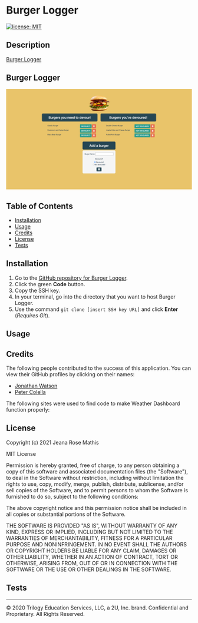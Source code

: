 # Burger Logger
[![license: MIT](https://img.shields.io/badge/License-MIT-yellow.svg)](https://opensource.org/licenses/MIT)

## Description
[Burger Logger](https://dry-anchorage-08139.herokuapp.com/) 

## Burger Logger
![Screenshot of Burger Logger webpage.](public/assets/images/burger-logger-screenshot.png)
## Table of Contents

- [Installation](#installation)
- [Usage](#usage)
- [Credits](#credits)
- [License](#license)
- [Tests](#tests)

## Installation
1. Go to the [GitHub repository for Burger Logger](https://github.com/jeanarose/burger-logger).
2. Click the green **Code** button.
3. Copy the SSH key.
4. In your terminal, go into the directory that you want to host Burger Logger.
5. Use the command `git clone [insert SSH key URL]` and click **Enter** (_Requires Git_).

## Usage


## Credits
The following people contributed to the success of this application. You can view their GitHub profiles by clicking on their names:
* [Jonathan Watson](https://github.com/jonathanjwatson)
* [Peter Colella](https://github.com/petercolella)

The following sites were used to find code to make Weather Dashboard function properly:

## License
Copyright (c) 2021 Jeana Rose Mathis

MIT License

Permission is hereby granted, free of charge, to any person obtaining a copy
of this software and associated documentation files (the "Software"), to deal
in the Software without restriction, including without limitation the rights
to use, copy, modify, merge, publish, distribute, sublicense, and/or sell
copies of the Software, and to permit persons to whom the Software is
furnished to do so, subject to the following conditions:

The above copyright notice and this permission notice shall be included in all
copies or substantial portions of the Software.

THE SOFTWARE IS PROVIDED "AS IS", WITHOUT WARRANTY OF ANY KIND, EXPRESS OR
IMPLIED, INCLUDING BUT NOT LIMITED TO THE WARRANTIES OF MERCHANTABILITY,
FITNESS FOR A PARTICULAR PURPOSE AND NONINFRINGEMENT. IN NO EVENT SHALL THE
AUTHORS OR COPYRIGHT HOLDERS BE LIABLE FOR ANY CLAIM, DAMAGES OR OTHER
LIABILITY, WHETHER IN AN ACTION OF CONTRACT, TORT OR OTHERWISE, ARISING FROM,
OUT OF OR IN CONNECTION WITH THE SOFTWARE OR THE USE OR OTHER DEALINGS IN THE
SOFTWARE.

## Tests


---

© 2020 Trilogy Education Services, LLC, a 2U, Inc. brand. Confidential and Proprietary. All Rights Reserved.
